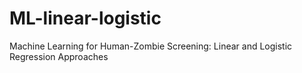 # ML-linear-logistic
Machine Learning for Human-Zombie Screening: Linear and Logistic Regression Approaches
